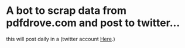 # A bot to scrap data from pdfdrove.com and post to twitter...

this will post daily in a (twitter account [Here](https://twitter.com/N7K51 "N7K5 twitter").)